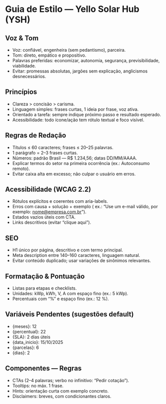 # Guia de Estilo — Yello Solar Hub (YSH)

## Voz & Tom
- Voz: confiável, engenheira (sem pedantismo), parceira.
- Tom: direto, empático e propositivo.
- Palavras preferidas: economizar, autonomia, segurança, previsibilidade, viabilidade.
- Evitar: promessas absolutas, jargões sem explicação, anglicismos desnecessários.

## Princípios
- Clareza > concisão > carisma.
- Linguagem simples: frases curtas, 1 ideia por frase, voz ativa.
- Orientado a tarefa: sempre indique próximo passo e resultado esperado.
- Acessibilidade: todo ícone/ação tem rótulo textual e foco visível.

## Regras de Redação
- Títulos ≤ 60 caracteres; frases ≤ 20–25 palavras.
- 1 parágrafo = 2–3 frases curtas.
- Números: padrão Brasil — R$ 1.234,56; datas DD/MM/AAAA.
- Explicar termos do setor na primeira ocorrência (ex.: Autoconsumo remoto).
- Evitar caixa alta em excesso; não culpar o usuário em erros.

## Acessibilidade (WCAG 2.2)
- Rótulos explícitos e coerentes com aria-labels.
- Erros com causa + solução + exemplo (
  ex.: “Use um e-mail válido, por exemplo: nome@empresa.com.br”).
- Estados vazios úteis com CTA.
- Links descritivos (evitar “clique aqui”).

## SEO
- H1 único por página, descritivo e com termo principal.
- Meta description entre 140–160 caracteres, linguagem natural.
- Evitar conteúdo duplicado; usar variações de sinônimos relevantes.

## Formatação & Pontuação
- Listas para etapas e checklists.
- Unidades: kWp, kWh, V, A com espaço fino (ex.: 5 kWp).
- Percentuais com “%” e espaço fino (ex.: 12 %).

## Variáveis Pendentes (sugestões default)
- {meses}: 12
- {percentual}: 22
- {SLA}: 2 dias úteis
- {data_inicio}: 15/10/2025
- {parcelas}: 6
- {dias}: 2

## Componentes — Regras
- CTAs (2–4 palavras; verbo no infinitivo: “Pedir cotação”).
- Tooltips: no máx. 1 frase.
- Hints: orientação curta com exemplo concreto.
- Disclaimers: breves, com condicionantes claros.


